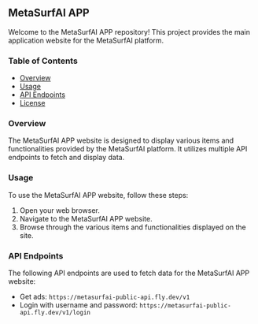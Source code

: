 ## MetaSurfAI APP

Welcome to the MetaSurfAI APP repository! This project provides the main application website for the MetaSurfAI platform.

### Table of Contents

- [Overview](#overview)
- [Usage](#usage)
- [API Endpoints](#api-endpoints)
- [License](#license)

### Overview

The MetaSurfAI APP website is designed to display various items and functionalities provided by the MetaSurfAI platform. It utilizes multiple API endpoints to fetch and display data.

### Usage

To use the MetaSurfAI APP website, follow these steps:

1. Open your web browser.
2. Navigate to the MetaSurfAI APP website.
3. Browse through the various items and functionalities displayed on the site.

### API Endpoints

The following API endpoints are used to fetch data for the MetaSurfAI APP website:

- Get ads: `https://metasurfai-public-api.fly.dev/v1`
- Login with username and password: `https://metasurfai-public-api.fly.dev/v1/login`
